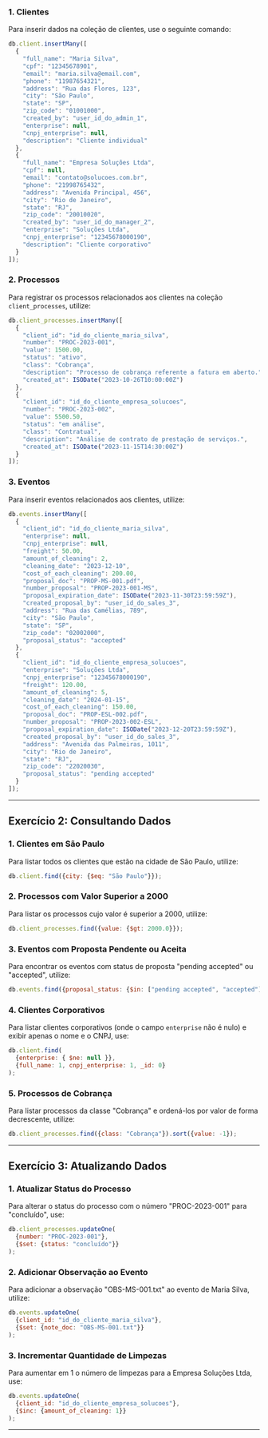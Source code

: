 ### 1. **Clientes**
   Para inserir dados na coleção de clientes, use o seguinte comando:
   ```javascript
   db.client.insertMany([
     {
       "full_name": "Maria Silva",
       "cpf": "12345678901",
       "email": "maria.silva@email.com",
       "phone": "11987654321",
       "address": "Rua das Flores, 123",
       "city": "São Paulo",
       "state": "SP",
       "zip_code": "01001000",
       "created_by": "user_id_do_admin_1",
       "enterprise": null,
       "cnpj_enterprise": null,
       "description": "Cliente individual"
     },
     {
       "full_name": "Empresa Soluções Ltda",
       "cpf": null,
       "email": "contato@solucoes.com.br",
       "phone": "21998765432",
       "address": "Avenida Principal, 456",
       "city": "Rio de Janeiro",
       "state": "RJ",
       "zip_code": "20010020",
       "created_by": "user_id_do_manager_2",
       "enterprise": "Soluções Ltda",
       "cnpj_enterprise": "12345678000190",
       "description": "Cliente corporativo"
     }
   ]);
   ```

### 2. **Processos**
   Para registrar os processos relacionados aos clientes na coleção `client_processes`, utilize:
   ```javascript
   db.client_processes.insertMany([
     {
       "client_id": "id_do_cliente_maria_silva",
       "number": "PROC-2023-001",
       "value": 1500.00,
       "status": "ativo",
       "class": "Cobrança",
       "description": "Processo de cobrança referente a fatura em aberto.",
       "created_at": ISODate("2023-10-26T10:00:00Z")
     },
     {
       "client_id": "id_do_cliente_empresa_solucoes",
       "number": "PROC-2023-002",
       "value": 5500.50,
       "status": "em análise",
       "class": "Contratual",
       "description": "Análise de contrato de prestação de serviços.",
       "created_at": ISODate("2023-11-15T14:30:00Z")
     }
   ]);
   ```

### 3. **Eventos**
   Para inserir eventos relacionados aos clientes, utilize:
   ```javascript
   db.events.insertMany([
     {
       "client_id": "id_do_cliente_maria_silva",
       "enterprise": null,
       "cnpj_enterprise": null,
       "freight": 50.00,
       "amount_of_cleaning": 2,
       "cleaning_date": "2023-12-10",
       "cost_of_each_cleaning": 200.00,
       "proposal_doc": "PROP-MS-001.pdf",
       "number_proposal": "PROP-2023-001-MS",
       "proposal_expiration_date": ISODate("2023-11-30T23:59:59Z"),
       "created_proposal_by": "user_id_do_sales_3",
       "address": "Rua das Camélias, 789",
       "city": "São Paulo",
       "state": "SP",
       "zip_code": "02002000",
       "proposal_status": "accepted"
     },
     {
       "client_id": "id_do_cliente_empresa_solucoes",
       "enterprise": "Soluções Ltda",
       "cnpj_enterprise": "12345678000190",
       "freight": 120.00,
       "amount_of_cleaning": 5,
       "cleaning_date": "2024-01-15",
       "cost_of_each_cleaning": 150.00,
       "proposal_doc": "PROP-ESL-002.pdf",
       "number_proposal": "PROP-2023-002-ESL",
       "proposal_expiration_date": ISODate("2023-12-20T23:59:59Z"),
       "created_proposal_by": "user_id_do_sales_3",
       "address": "Avenida das Palmeiras, 1011",
       "city": "Rio de Janeiro",
       "state": "RJ",
       "zip_code": "22020030",
       "proposal_status": "pending accepted"
     }
   ]);
   ```

---

## **Exercício 2: Consultando Dados**

### 1. **Clientes em São Paulo**  
   Para listar todos os clientes que estão na cidade de São Paulo, utilize:
   ```javascript
   db.client.find({city: {$eq: "São Paulo"}});
   ```

### 2. **Processos com Valor Superior a 2000**  
   Para listar os processos cujo valor é superior a 2000, utilize:
   ```javascript
   db.client_processes.find({value: {$gt: 2000.0}});
   ```

### 3. **Eventos com Proposta Pendente ou Aceita**  
   Para encontrar os eventos com status de proposta "pending accepted" ou "accepted", utilize:
   ```javascript
   db.events.find({proposal_status: {$in: ["pending accepted", "accepted"]}});
   ```

### 4. **Clientes Corporativos**  
   Para listar clientes corporativos (onde o campo `enterprise` não é nulo) e exibir apenas o nome e o CNPJ, use:
   ```javascript
   db.client.find(
     {enterprise: { $ne: null }},
     {full_name: 1, cnpj_enterprise: 1, _id: 0}
   );
   ```

### 5. **Processos de Cobrança**  
   Para listar processos da classe "Cobrança" e ordená-los por valor de forma decrescente, utilize:
   ```javascript
   db.client_processes.find({class: "Cobrança"}).sort({value: -1});
   ```

---

## **Exercício 3: Atualizando Dados**

### 1. **Atualizar Status do Processo**  
   Para alterar o status do processo com o número "PROC-2023-001" para "concluído", use:
   ```javascript
   db.client_processes.updateOne(
     {number: "PROC-2023-001"}, 
     {$set: {status: "concluído"}}
   );
   ```

### 2. **Adicionar Observação ao Evento**  
   Para adicionar a observação "OBS-MS-001.txt" ao evento de Maria Silva, utilize:
   ```javascript
   db.events.updateOne(
     {client_id: "id_do_cliente_maria_silva"},
     {$set: {note_doc: "OBS-MS-001.txt"}}
   );
   ```

### 3. **Incrementar Quantidade de Limpezas**  
   Para aumentar em 1 o número de limpezas para a Empresa Soluções Ltda, use:
   ```javascript
   db.events.updateOne(
     {client_id: "id_do_cliente_empresa_solucoes"}, 
     {$inc: {amount_of_cleaning: 1}}
   );
   ```

---
